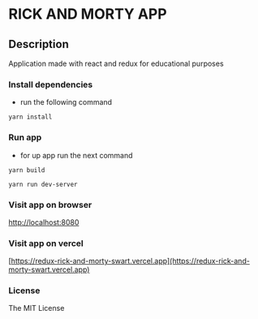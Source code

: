 # RICK AND MORTY APP

## Description

Application made with react and redux for educational purposes

### Install dependencies

- run the following command

```
yarn install
```

### Run app

- for up app run the next command

```
yarn build
```

```
yarn run dev-server
```

### Visit app on browser

[http://localhost:8080](http://localhost:8080)

### Visit app on vercel

[https://redux-rick-and-morty-swart.vercel.app](https://redux-rick-and-morty-swart.vercel.app)

### License

The MIT License
